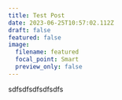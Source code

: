 ```yaml
---
title: Test Post
date: 2023-06-25T10:57:02.112Z
draft: false
featured: false
image:
  filename: featured
  focal_point: Smart
  preview_only: false
---
```

s﻿dfsdfsdfsdfsdfs